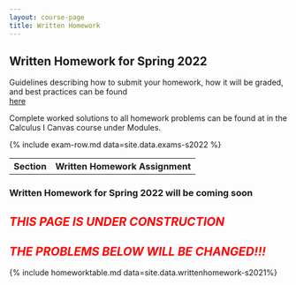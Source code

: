 ```yaml
---
layout: course-page
title: Written Homework
---
```


## Written Homework for Spring 2022

Guidelines describing how to submit your homework, how it will be graded, and best practices can be found  
[here](assets/materials/Spring2022/wrh-guidelines.pdf)

Complete worked solutions to all homework problems can be found at in the Calculus I Canvas course under Modules.

<div class="x-scroll">
<table class="asst-table">
<tr><th>Section</th><th>Written Homework Assignment</th></tr>
	{% include exam-row.md data=site.data.exams-s2022 %}
	</table>
</div>


### Written Homework for Spring 2022 will be coming soon

## <span style="color:red">*THIS PAGE IS UNDER CONSTRUCTION*</span>

## <span style="color:red">*THE PROBLEMS BELOW WILL BE CHANGED!!!*</span>


{% include homeworktable.md  data=site.data.writtenhomework-s2021%}


